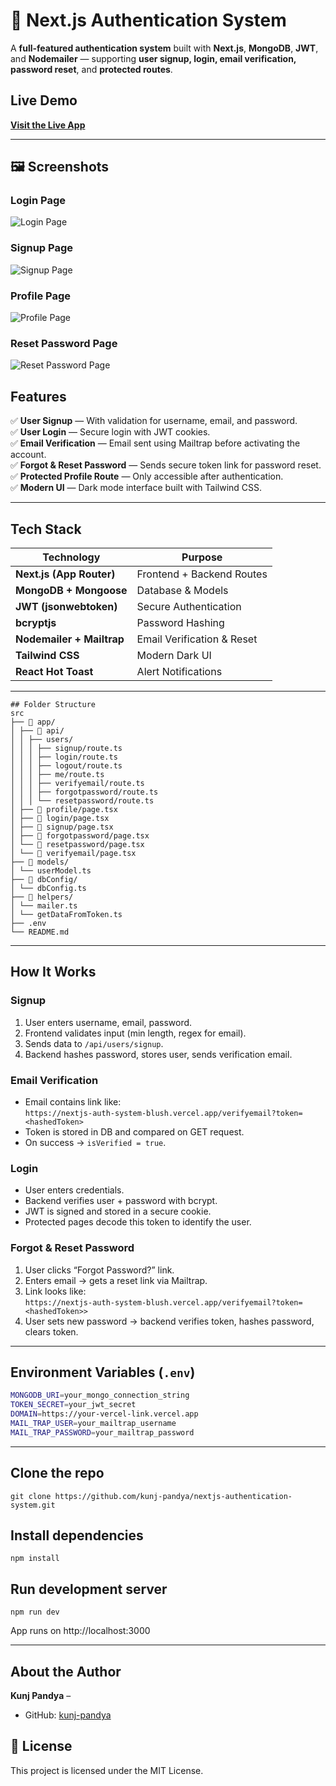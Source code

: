 # 🔐 Next.js Authentication System

A **full-featured authentication system** built with **Next.js**, **MongoDB**, **JWT**, and **Nodemailer** — supporting **user signup, login, email verification, password reset**, and **protected routes**.

## Live Demo
**[Visit the Live App](https://nextjs-auth-system-blush.vercel.app)**  

---
 ## 🖼 Screenshots

### Login Page
![Login Page](screenshots/nextAuth-login.png)

### Signup Page
![Signup Page](screenshots/nextAuth-signup.png)

### Profile Page
![Profile Page](screenshots/nextAuth-profile.png)

### Reset Password Page
![Reset Password Page](screenshots/nextAuth-forgotPassword.png)


## Features

✅ **User Signup** — With validation for username, email, and password.  
✅ **User Login** — Secure login with JWT cookies.  
✅ **Email Verification** — Email sent using Mailtrap before activating the account.  
✅ **Forgot & Reset Password** — Sends secure token link for password reset.  
✅ **Protected Profile Route** — Only accessible after authentication.  
✅ **Modern UI** — Dark mode interface built with Tailwind CSS.  

---

## Tech Stack

| Technology | Purpose |
|-------------|----------|
| **Next.js (App Router)** | Frontend + Backend Routes |
| **MongoDB + Mongoose** | Database & Models |
| **JWT (jsonwebtoken)** | Secure Authentication |
| **bcryptjs** | Password Hashing |
| **Nodemailer + Mailtrap** | Email Verification & Reset |
| **Tailwind CSS** | Modern Dark UI |
| **React Hot Toast** | Alert Notifications |

---

```
## Folder Structure
src
├── 📁 app/
│ ├── 📁 api/
│ │ ├── users/
│ │ │ ├── signup/route.ts
│ │ │ ├── login/route.ts
│ │ │ ├── logout/route.ts
│ │ │ ├── me/route.ts
│ │ │ ├── verifyemail/route.ts
│ │ │ ├── forgotpassword/route.ts
│ │ │ └── resetpassword/route.ts
│ ├── 📁 profile/page.tsx
│ ├── 📁 login/page.tsx
│ ├── 📁 signup/page.tsx
│ ├── 📁 forgotpassword/page.tsx
│ └── 📁 resetpassword/page.tsx
│ └── 📁 verifyemail/page.tsx
├── 📁 models/
│ └── userModel.ts
├── 📁 dbConfig/
│ └── dbConfig.ts
├── 📁 helpers/
│ └── mailer.ts
│ └── getDataFromToken.ts
├── .env
└── README.md
```

---

##  How It Works

###  Signup
1. User enters username, email, password.
2. Frontend validates input (min length, regex for email).
3. Sends data to `/api/users/signup`.
4. Backend hashes password, stores user, sends verification email.

###  Email Verification
- Email contains link like:  
  `https://nextjs-auth-system-blush.vercel.app/verifyemail?token=<hashedToken>`
- Token is stored in DB and compared on GET request.
- On success → `isVerified = true`.

###  Login
- User enters credentials.
- Backend verifies user + password with bcrypt.
- JWT is signed and stored in a secure cookie.
- Protected pages decode this token to identify the user.

###  Forgot & Reset Password
1. User clicks “Forgot Password?” link.
2. Enters email → gets a reset link via Mailtrap.
3. Link looks like:  
   `https://nextjs-auth-system-blush.vercel.app/verifyemail?token=<hashedToken>>`
4. User sets new password → backend verifies token, hashes password, clears token.

---

##  Environment Variables (`.env`)

```bash
MONGODB_URI=your_mongo_connection_string
TOKEN_SECRET=your_jwt_secret
DOMAIN=https://your-vercel-link.vercel.app
MAIL_TRAP_USER=your_mailtrap_username
MAIL_TRAP_PASSWORD=your_mailtrap_password
```

---


## Clone the repo
```
git clone https://github.com/kunj-pandya/nextjs-authentication-system.git
```

## Install dependencies
```
npm install
```

## Run development server
```
npm run dev
```

App runs on http://localhost:3000

---


##  About the Author

**Kunj Pandya** – 
- GitHub: [kunj-pandya](https://github.com/kunj-pandya)  


## 📄 License
This project is licensed under the MIT License.
